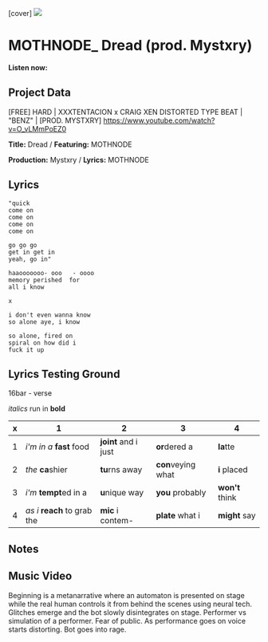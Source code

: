 [cover] ![](57175019_319474918741616_8502199518755923887_n.jpg)

# MOTHNODE_ Dread (prod. Mystxry)

**Listen now:** 

## Project Data

[FREE] HARD | XXXTENTACION x CRAIG XEN DISTORTED TYPE BEAT | "BENZ" | [PROD. MYSTXRY]
https://www.youtube.com/watch?v=O_vLMmPoEZ0

**Title:** Dread / **Featuring:** MOTHNODE

**Production:** Mystxry / **Lyrics:** MOTHNODE

## Lyrics

```
"quick
come on
come on
come on 
come on

go go go
get in get in
yeah, go in"

haaooooooo- ooo   - oooo
memory perished  for
all i know 

x

i don't even wanna know
so alone aye, i know

so alone, fired on
spiral on how did i 
fuck it up
```

## Lyrics Testing Ground

16bar - verse

*italics* run in
**bold**

| x | 1 | 2 | 3 | 4 |
|---|---|---|---|---|
| 1 | *i'm in a* **fast** food | **joint** and i just  | **or**dered a  | **la**tte  |
| 2 | *the* **ca**shier | **tu**rns away  |  **con**veying what |  **i** placed |
| 3 | *i'm* **tempt**ed in a | **u**nique way  |  **you** probably |  **won't** think |
| 4 | *as i* **reach** to grab the |  **mic** i contem-  | **plate** what i | **might** say |

## Notes

## Music Video

Beginning is a metanarrative where an automaton is presented on stage while the real human controls it from behind the scenes using neural tech. Glitches emerge and the bot slowly disintegrates on stage. Performer vs simulation of a performer. Fear of public. As performance goes on voice starts distorting. Bot goes into rage.
